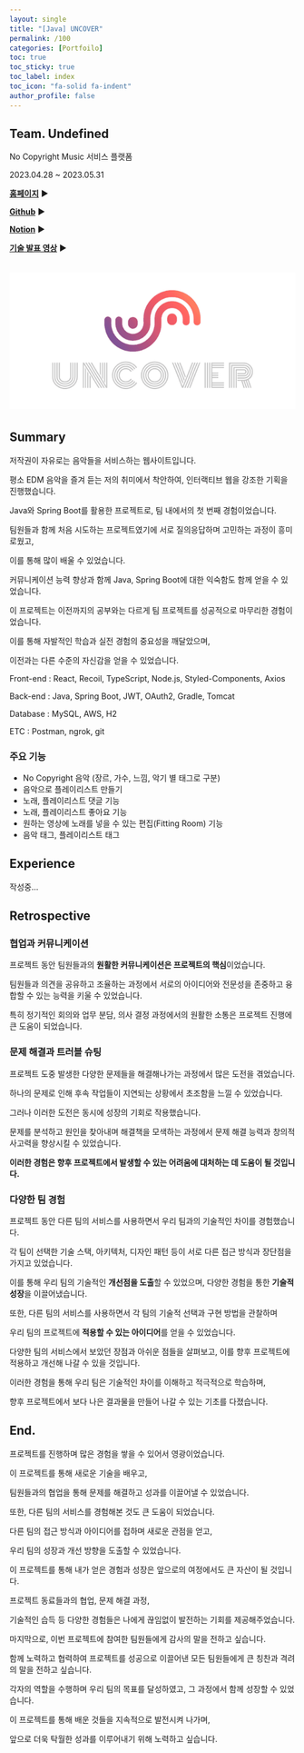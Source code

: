 ```yaml
---
layout: single
title: "[Java] UNCOVER"
permalink: /100
categories: [Portfoilo]
toc: true
toc_sticky: true
toc_label: index
toc_icon: "fa-solid fa-indent"
author_profile: false
---
```


## Team. Undefined

No Copyright Music 서비스 플랫폼

2023.04.28 ~ 2023.05.31

<div class="cl4"></div>

**[홈페이지](https://uncoversound.com/)** ▶️

**[Github](https://github.com/codestates-seb/seb43_main_017)** ▶️

**[Notion](https://www.notion.so/Uncover-29b5c60e0d684aca9e669f27ade96777?pvs=21)** ▶️

**[기술 발표 영상](https://youtu.be/OJ9Xg6aKpAc?si=1C_jy0E8sbpS_5iZ)** ▶️
 

<p align="center" style="margin: 34px 0 34px 0"><img src="../images/100md.png"></p>

<div class="cl1"></div>

## Summary

저작권이 자유로는 음악들을 서비스하는 웹사이트입니다.

평소 EDM 음악을 즐겨 듣는 저의 취미에서 착안하여, 인터랙티브 웹을 강조한 기획을 진행했습니다.

Java와 Spring Boot를 활용한 프로젝트로, 팀 내에서의 첫 번째 경험이었습니다.

팀원들과 함께 처음 시도하는 프로젝트였기에 서로 질의응답하며 고민하는 과정이 흥미로웠고,

이를 통해 많이 배울 수 있었습니다.

커뮤니케이션 능력 향상과 함께 Java, Spring Boot에 대한 익숙함도 함께 얻을 수 있었습니다.

이 프로젝트는 이전까지의 공부와는 다르게 팀 프로젝트를 성공적으로 마무리한 경험이었습니다.

이를 통해 자발적인 학습과 실전 경험의 중요성을 깨달았으며,

이전과는 다른 수준의 자신감을 얻을 수 있었습니다.

<div class="cl3"></div>

Front-end : React, Recoil, TypeScript, Node.js, Styled-Components, Axios

Back-end : Java, Spring Boot, JWT, OAuth2, Gradle, Tomcat

Database : MySQL, AWS, H2

ETC : Postman, ngrok, git

<div class="cl3"></div>

### 주요 기능

- No Copyright 음악 (장르, 가수, 느낌, 악기 별 태그로 구분)
- 음악으로 플레이리스트 만들기
- 노래, 플레이리스트 댓글 기능
- 노래, 플레이리스트 좋아요 기능
- 원하는 영상에 노래를 넣을 수 있는 편집(Fitting Room) 기능
- 음악 태그, 플레이리스트 태그

<div class="cl1"></div>

## Experience

작성중…

<div class="cl1"></div>

## Retrospective

### 협업과 커뮤니케이션

프로젝트 동안 팀원들과의 **원활한 커뮤니케이션은 프로젝트의 핵심**이었습니다.

팀원들과 의견을 공유하고 조율하는 과정에서 서로의 아이디어와 전문성을 존중하고 융합할 수 있는 능력을 키울 수 있었습니다.

특히 정기적인 회의와 업무 분담, 의사 결정 과정에서의 원활한 소통은 프로젝트 진행에 큰 도움이 되었습니다.

<div class="cl2"></div>

### 문제 해결과 트러블 슈팅

프로젝트 도중 발생한 다양한 문제들을 해결해나가는 과정에서 많은 도전을 겪었습니다.

하나의 문제로 인해 후속 작업들이 지연되는 상황에서 초조함을 느낄 수 있었습니다.

그러나 이러한 도전은 동시에 성장의 기회로 작용했습니다.

문제를 분석하고 원인을 찾아내며 해결책을 모색하는 과정에서 문제 해결 능력과 창의적 사고력을 향상시킬 수 있었습니다.

**이러한 경험은 향후 프로젝트에서 발생할 수 있는 어려움에 대처하는 데 도움이 될 것입니다.**

<div class="cl2"></div>

### 다양한 팀 경험

프로젝트 동안 다른 팀의 서비스를 사용하면서 우리 팀과의 기술적인 차이를 경험했습니다.

각 팀이 선택한 기술 스택, 아키텍처, 디자인 패턴 등이 서로 다른 접근 방식과 장단점을 가지고 있었습니다.

이를 통해 우리 팀의 기술적인 **개선점을 도출**할 수 있었으며, 다양한 경험을 통한 **기술적 성장**을 이끌어냈습니다.

또한, 다른 팀의 서비스를 사용하면서 각 팀의 기술적 선택과 구현 방법을 관찰하며

우리 팀의 프로젝트에 **적용할 수 있는 아이디어**를 얻을 수 있었습니다.

다양한 팀의 서비스에서 보았던 장점과 아쉬운 점들을 살펴보고, 이를 향후 프로젝트에 적용하고 개선해 나갈 수 있을 것입니다.

이러한 경험을 통해 우리 팀은 기술적인 차이를 이해하고 적극적으로 학습하며,

향후 프로젝트에서 보다 나은 결과물을 만들어 나갈 수 있는 기초를 다졌습니다.

<div class="cl1"></div>

## End.

프로젝트를 진행하며 많은 경험을 쌓을 수 있어서 영광이었습니다.

이 프로젝트를 통해 새로운 기술을 배우고,

팀원들과의 협업을 통해 문제를 해결하고 성과를 이끌어낼 수 있었습니다.

또한, 다른 팀의 서비스를 경험해본 것도 큰 도움이 되었습니다.

다른 팀의 접근 방식과 아이디어를 접하며 새로운 관점을 얻고,

우리 팀의 성장과 개선 방향을 도출할 수 있었습니다.

이 프로젝트를 통해 내가 얻은 경험과 성장은 앞으로의 여정에서도 큰 자산이 될 것입니다.

프로젝트 동료들과의 협업, 문제 해결 과정,

기술적인 습득 등 다양한 경험들은 나에게 끊임없이 발전하는 기회를 제공해주었습니다.

마지막으로, 이번 프로젝트에 참여한 팀원들에게 감사의 말을 전하고 싶습니다.

함께 노력하고 협력하여 프로젝트를 성공으로 이끌어낸 모든 팀원들에게 큰 칭찬과 격려의 말을 전하고 싶습니다.

각자의 역할을 수행하며 우리 팀의 목표를 달성하였고, 그 과정에서 함께 성장할 수 있었습니다.

이 프로젝트를 통해 배운 것들을 지속적으로 발전시켜 나가며,

앞으로 더욱 탁월한 성과를 이루어내기 위해 노력하고 싶습니다.